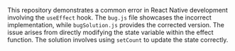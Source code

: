 This repository demonstrates a common error in React Native development involving the `useEffect` hook. The `bug.js` file showcases the incorrect implementation, while `bugSolution.js` provides the corrected version. The issue arises from directly modifying the state variable within the effect function.  The solution involves using `setCount` to update the state correctly.